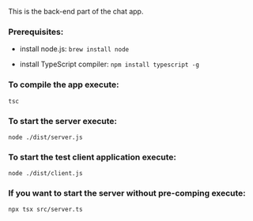 This is the back-end part of the chat app.

### Prerequisites:
* install node.js:
```brew install node```

* install TypeScript compiler:
```npm install typescript -g```

### To compile the app execute:
```tsc```

### To start the server execute:
```node ./dist/server.js```

### To start the test client application execute:
```node ./dist/client.js```

### If you want to start the server without pre-comping execute:
```npx tsx src/server.ts```
